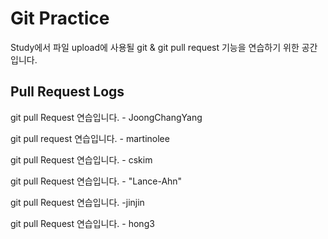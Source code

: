 # Git Practice

Study에서 파일 upload에 사용될 git & git pull request 기능을 연습하기 위한 공간입니다.

## Pull Request Logs

git pull Request 연습입니다. - JoongChangYang

git pull request 연습입니다. - martinolee

git pull Request 연습입니다. - cskim

git pull Request 연습입니다. - "Lance-Ahn"

git pull Request 연습입니다. -jinjin

git pull Request 연습입니다. - hong3
